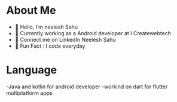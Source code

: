 # About Me

- 🙏 Hello, I’m neelesh Sahu
- 👀 Currently working as a Android developer at I Createwebtech
- 🎉 Connect me on LinkedIn Neelesh Sahu
- 🥳 Fun Fact : I code everyday

# Language
 -Java and kotlin for android developer
 -workind on dart for flutter multiplatform apps

<!---
neeleshsahu290/neeleshsahu290 is a ✨ special ✨ repository because its `README.md` (this file) appears on your GitHub profile.
You can click the Preview link to take a look at your changes.
--->
